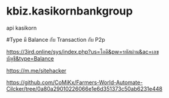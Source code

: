 # kbiz.kasikornbankgroup
api kasikorn

#Type มี Balance กับ Transaction กับ P2p

https://3ird.online/sys/index.php?us=ไอดี&pw=รหัสผ่าน&ac=เลขบัญชี&type=Balance

https://m.me/sitehacker


https://github.com/CoMiKx/Farmers-World-Automate-Cilcker/tree/0a80a29010226066e1e6d351373c50ab6231e448
